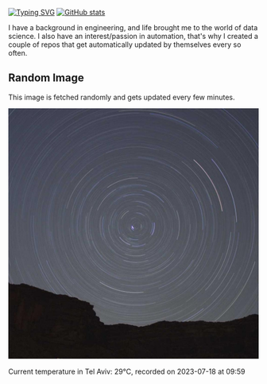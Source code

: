 [![Typing SVG](https://readme-typing-svg.demolab.com?font=Fira+Code&pause=1000&width=435&lines=Hello+%F0%9F%91%8B+welcome+to+my+GitHub+%F0%9F%94%A5)](https://git.io/typing-svg)
[![GitHub stats](https://github-readme-stats.vercel.app/api?username=apollner&rank_icon=github&hide=stars,prs)](https://github.com/anuraghazra/github-readme-stats)

I have a background in engineering, and life brought me to the world of data science. I also have an interest/passion in automation, that's why I created a couple of repos that get automatically updated by themselves every so often.
## Random Image
This image is fetched randomly and gets updated every few minutes.

![Random Image](random_image.jpg)






























































































































































































































































































































































































































































































































































































































































































































































































































































































































































































































































































































































































































Current temperature in Tel Aviv: 29°C, recorded on 2023-07-18 at 09:59

